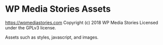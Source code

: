 # WP Media Stories Assets #
https://wpmediastories.com
Copyright (c) 2018 WP Media Stories
Licensed under the GPLv3 license.

Assets such as styles, javascript, and images.